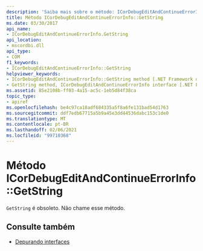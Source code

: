```yaml
---
description: 'Saiba mais sobre o método: ICorDebugEditAndContinueErrorInfo:: GetString'
title: Método ICorDebugEditAndContinueErrorInfo::GetString
ms.date: 03/30/2017
api_name:
- ICorDebugEditAndContinueErrorInfo.GetString
api_location:
- mscordbi.dll
api_type:
- COM
f1_keywords:
- ICorDebugEditAndContinueErrorInfo::GetString
helpviewer_keywords:
- ICorDebugEditAndContinueErrorInfo::GetString method [.NET Framework debugging]
- GetString method, ICorDebugEditAndContinueErrorInfo interface [.NET Framework debugging]
ms.assetid: 85e2108b-ff03-4a15-ac5c-1eb5d84f38ca
topic_type:
- apiref
ms.openlocfilehash: be4c97ca18adf684335a5f8a6fe131bad54d1763
ms.sourcegitcommit: ddf7edb67715a5b9a45e3dd44536dabc153c1de0
ms.translationtype: MT
ms.contentlocale: pt-BR
ms.lasthandoff: 02/06/2021
ms.locfileid: "99710368"
---
```

# <a name="icordebugeditandcontinueerrorinfogetstring-method"></a>Método ICorDebugEditAndContinueErrorInfo::GetString

`GetString` é obsoleto. Não chame esse método.  
  
## <a name="see-also"></a>Consulte também

- [Depurando interfaces](debugging-interfaces.md)
